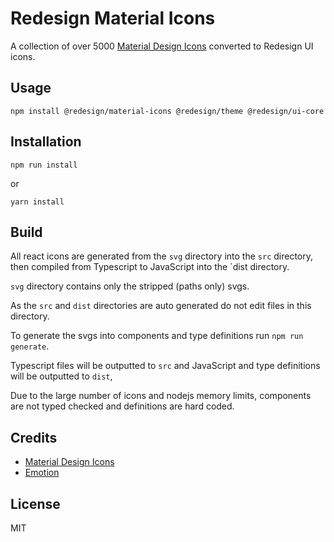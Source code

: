 # Redesign Material Icons

A collection of over 5000 [Material Design Icons](https://github.com/templarian/MaterialDesign) converted to Redesign UI icons.

## Usage

`npm install @redesign/material-icons @redesign/theme @redesign/ui-core`

## Installation

`npm run install`

or

`yarn install`

## Build

All react icons are generated from the `svg` directory into the `src` directory, then compiled from Typescript to JavaScript into the `dist directory.

`svg` directory contains only the stripped (paths only) svgs.

As the `src` and `dist` directories are auto generated do not edit files in this directory.

To generate the svgs into components and type definitions run `npm run generate`.

Typescript files will be outputted to `src` and JavaScript and type definitions will be outputted to `dist`,

Due to the large number of icons and nodejs memory limits, components are not typed checked and definitions are hard coded.

## Credits

- [Material Design Icons](https://github.com/templarian/MaterialDesign)
- [Emotion](https://emotion.sh/)

## License

MIT
